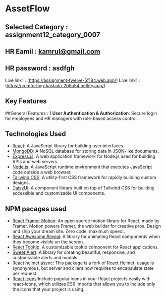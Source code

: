 # AssetFlow

## Selected Category : assignment12_category_0007
## HR Eamil : kamrul@gmail.com
## HR password : asdfgh


Live link1 : (https://assignment-twelve-5f184.web.app/)
Live link1 : (https://comforting-kashata-2b6a54.netlify.app/)


## Key Features

##General Features :
1.**User Authentication & Authorization**: Secure login for employees and HR managers with role-based access control.




## Technologies Used

- [React](https://reactjs.org/): A JavaScript library for building user interfaces.
- [MongoDB](https://www.mongodb.com/): A NoSQL database for storing data in JSON-like documents.
- [Express.js](https://expressjs.com/): A web application framework for Node.js used for building APIs and web servers.
- [Node.js](https://nodejs.org/): A JavaScript runtime environment that executes JavaScript code outside a web browser.
- [Tailwind CSS](https://tailwindcss.com/): A utility-first CSS framework for rapidly building custom designs.
- [DaisyUI](https://daisyui.com/): A component library built on top of Tailwind CSS for building accessible and customizable UI components.


## NPM pacages used
- [React Framer Motion](https://www.npmjs.com/package/framer-motion): An open source motion library for React, made by Framer. Motion powers Framer, the web builder for creative pros. Design and ship your dream site. Zero code, maximum speed..
- [React Awesome Reveal](https://www.npmjs.com/package/react-awesome-reveal): A library for animating React components when they become visible on the screen.
- [React Tooltip](https://www.npmjs.com/package/react-tooltip): A customizable tooltip component for React applications.
- [Sweet Alert](https://sweetalert2.github.io/): A library for creating beautiful, responsive, and customizable alerts and modals.
- [React helmet async](https://www.npmjs.com/package/react-helmet-async): This package is a fork of React Helmet. <Helmet> usage is synonymous, but server and client now requires <HelmetProvider> to encapsulate state per request.
- [React Icons](https://react-icons.github.io/react-icons/):Include popular icons in your React projects easily with react-icons, which utilizes ES6 imports that allows you to include only the icons that your project is using.




